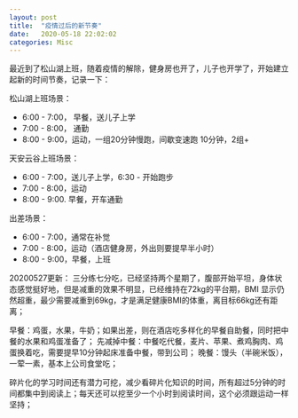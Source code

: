 ```yaml
---
layout: post
title:  "疫情过后的新节奏"
date:   2020-05-18 22:02:02
categories: Misc
---
```

最近到了松山湖上班，随着疫情的解除，健身房也开了，儿子也开学了，开始建立起新的时间节奏，记录一下：

松山湖上班场景：
* 6:00 - 7:00， 早餐，送儿子上学
* 7:00 - 8:00， 通勤
* 8:00 - 9:00，运动，一组20分钟慢跑，间歇变速跑 10分钟，2组+

天安云谷上班场景：
* 6:00 - 7:00，送儿子上学，6:30 - 开始跑步
* 7:00 - 8:00，运动
* 8:00 - 9:00.   早餐，开车通勤

出差场景：
* 6:00 - 7:00，通常在补觉
* 7:00 - 8:00，运动（酒店健身房，外出则要提早半小时）
* 8:00 - 9:00，早餐，上班

20200527更新：
三分练七分吃，已经坚持两个星期了，腹部开始平坦，身体状态感觉挺好地，但是减重的效果不明显，已经维持在72kg的平台期，BMI 显示仍然超重，最少需要减重到69kg，才是满足健康BMI的体重，离目标66kg还有距离；

早餐：鸡蛋，水果，牛奶；如果出差，则在酒店吃多样化的早餐自助餐，同时把中餐的水果和鸡蛋准备了；
先减掉中餐：中餐吃代餐，麦片、苹果、煮鸡胸肉、鸡蛋换着吃，需要提早10分钟起床准备中餐，带到公司；
晚餐：馒头（半碗米饭），一荤一素，基本上公司食堂吃；

碎片化的学习时间还有潜力可挖，减少看碎片化知识的时间，所有超过5分钟的时间都集中到阅读上；每天还可以挖至少一个小时到阅读时间，这个必须跟运动一样坚持；




